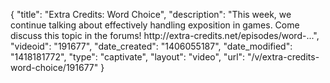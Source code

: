 {
    "title": "Extra Credits: Word Choice",
    "description": "This week, we continue talking about effectively handling exposition in games. Come discuss this topic in the forums! http:\/\/extra-credits.net\/episodes\/word-...",
    "videoid": "191677",
    "date_created": "1406055187",
    "date_modified": "1418181772",
    "type": "captivate",
    "layout": "video",
    "url": "\/v\/extra-credits-word-choice\/191677"
}